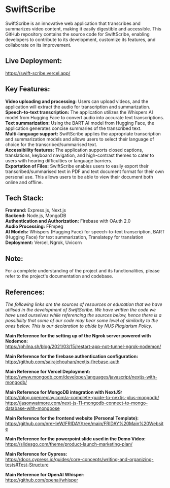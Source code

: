# SwiftScribe
SwiftScribe is an innovative web application that transcribes and summarizes video content, making it easily digestible and accessible. This GitHub repository contains the source code for SwiftScribe, enabling developers to contribute to its development, customize its features, and collaborate on its improvement. 

## Live Deployment:
https://swift-scribe.vercel.app/

## Key Features:
**Video uploading and processing:** Users can upload videos, and the application will extract the audio for transcription and summarization.  
**Speech-to-text transcription:** The application utilizes the Whispers AI model from Hugging Face to convert audio into accurate text transcriptions.  
**Text summarization:** Using the BART AI model from Hugging Face, the application generates concise summaries of the transcribed text.  
**Multi-language support:** SwiftScribe applies the appropriate transcription and summarization models and allows users to select their language of choice for the transcribed/summarised text.  
**Accessibility features:** The application supports closed captions, translations, keyboard navigation, and high-contrast themes to cater to users with hearing difficulties or language barriers.  
**Exportation of Files:** SwiftScribe enables users to easily export their transcribed/summarised text in PDF and text document format for their own personal use. This allows users to be able to view their document both online and offline.  

## Tech Stack:
**Frontend:** Express.js, Next.js  
**Backend:** Node.js, MongoDB  
**Authentication and Authorization:** Firebase with OAuth 2.0  
**Audio Processing:** FFmpeg  
**AI Models:** Whispers (Hugging Face) for speech-to-text transcription, BART (Hugging Face) for text summarization, Translatepy for translation  
**Deployment:** Vercel, Ngrok, Uvicorn

## Note:
For a complete understanding of the project and its functionalities, please refer to the project's documentation and codebase. 

## References:
_The following links are the sources of resources or education that we have utilised in the development of SwiftScribe. We have written the code we have used ourselves while referencing the sources below, hence there is a possibility that some of our code may bear some level of similarity to the ones below. This is our declaration to abide by NUS Plagiarism Policy._

**Main Reference for the setting up of the Ngrok server powered with Nodemon:**  
https://philna.sh/blog/2021/03/15/restart-app-not-tunnel-ngrok-nodemon/   
  
**Main Reference for the firebase authentication configuration:**  
https://github.com/sairajchouhan/nextjs-firebase-auth   
  
**Main Reference for Vercel Deployment:**  
https://www.mongodb.com/developer/languages/javascript/nextjs-with-mongodb/   
  
**Main Reference for MongoDB integration with NextJS:**  
https://blog.openreplay.com/a-complete-guide-to-nextjs-plus-mongodb/   
https://jasonwatmore.com/next-js-11-mongodb-connect-to-mongo-database-with-mongoose   
  
**Main Reference for the frontend website (Personal Template):**  
https://github.com/nreHieW/FRIDAY/tree/main/FRIDAY%20Main%20Website   
  
**Main Reference for the powerpoint slide used in the Demo Video:**  
https://slidesgo.com/theme/product-launch-marketing-plan/   
  
**Main Reference for Cypress:**  
https://docs.cypress.io/guides/core-concepts/writing-and-organizing-tests#Test-Structure   
  
**Main Reference for OpenAI Whisper:**  
https://github.com/openai/whisper   
